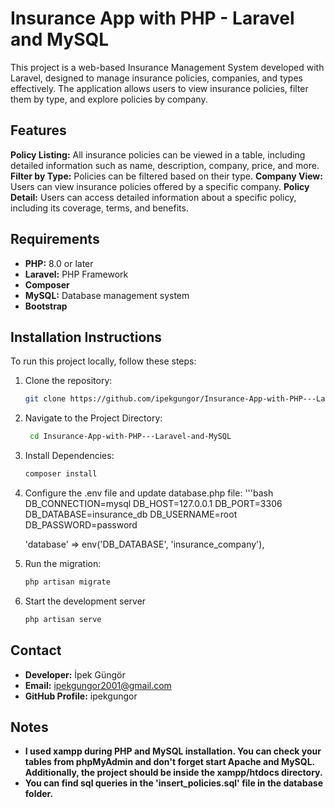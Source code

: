 # Insurance App with PHP - Laravel and MySQL

This project is a web-based Insurance Management System developed with Laravel, designed to manage insurance policies, companies, and types effectively. The application allows users to view insurance policies, filter them by type, and explore policies by company.

## Features

**Policy Listing:** All insurance policies can be viewed in a table, including detailed information such as name, description, company, price, and more.
**Filter by Type:** Policies can be filtered based on their type.
**Company View:** Users can view insurance policies offered by a specific company.
**Policy Detail:** Users can access detailed information about a specific policy, including its coverage, terms, and benefits.

## Requirements

- **PHP:** 8.0 or later
- **Laravel:** PHP Framework 
- **Composer**
- **MySQL:** Database management system
- **Bootstrap**

## Installation Instructions

To run this project locally, follow these steps:

1. Clone the repository:
   ```bash
   git clone https://github.com/ipekgungor/Insurance-App-with-PHP---Laravel-and-MySQL.git
2. Navigate to the Project Directory:
   ```bash
    cd Insurance-App-with-PHP---Laravel-and-MySQL
3. Install Dependencies:
   ```bash
   composer install
4. Configure the .env file and update database.php file:
    '''bash
    DB_CONNECTION=mysql
    DB_HOST=127.0.0.1
    DB_PORT=3306
    DB_DATABASE=insurance_db
    DB_USERNAME=root
    DB_PASSWORD=password

   'database' => env('DB_DATABASE', 'insurance_company'),
5. Run the migration:
   ```bash
   php artisan migrate
6. Start the development server
   ```bash
   php artisan serve
   
## Contact
- **Developer:** İpek Güngör
- **Email:** ipekgungor2001@gmail.com
- **GitHub Profile:** ipekgungor

## Notes
- **I used xampp during PHP and MySQL installation. You can check your tables from phpMyAdmin and don't forget start Apache and MySQL. Additionally, the project should be inside the xampp/htdocs directory.**
- **You can find sql queries in the 'insert_policies.sql' file in the database folder.**
